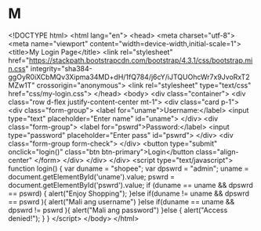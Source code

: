 # M
&lt;!DOCTYPE html> &lt;html lang="en"> &lt;head>   &lt;meta charset="utf-8">   &lt;meta name="viewport" content="width=device-width,initial-scale=1">   &lt;title>My Login Page&lt;/title>   &lt;link rel="stylesheet" href="https://stackpath.bootstrapcdn.com/bootstrap/4.3.1/css/bootstrap.min.css" integrity="sha384-ggOyR0iXCbMQv3Xipma34MD+dH/1fQ784/j6cY/iJTQUOhcWr7x9JvoRxT2MZw1T" crossorigin="anonymous">   &lt;link rel="stylesheet" type="text/css" href="css/my-login.css"> &lt;/head>  &lt;body>  &lt;div class="container"> &lt;div class="row d-flex justify-content-center mt-1"> &lt;div class="card p-1">    &lt;div class="form-group">     &lt;label for="uname">Username:&lt;/label>     &lt;input type="text"  placeholder="Enter name" id="uname">   &lt;/div>   &lt;div class="form-group">     &lt;label for="pswrd">Password:&lt;/label>     &lt;input type="password" placeholder="Enter pass" id="pswrd">   &lt;/div>   &lt;div class="form-group form-check">       &lt;/div>   &lt;button type="submit" onclick="login()" class="btn btn-primary">Login&lt;/button class="align-center" &lt;/form> &lt;/div> &lt;/div> &lt;/div> &lt;script type="text/javascript">       function login() {          var duname = "shopee";          var dpswrd = "admin";           uname = document.getElementById('uname').value;          pswrd = document.getElementById('pswrd').value;           if (duname == uname &amp;&amp; dpswrd == pswrd) {             alert("Enjoy Shopping");          }else if(duname != uname &amp;&amp; dpswrd == pswrd ){             alert("Mali ang username")          }else if(duname == uname &amp;&amp; dpswrd != pswrd ){             alert("Mali ang password")          }else {             alert("Access denied!");          }        }     &lt;/script>  &lt;/body> &lt;/html>
